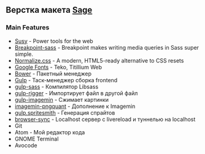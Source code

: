 ## Верстка макета [Sage](http://idealui.com/shop/sage/)

### Main Features
* [Susy](http://susy.oddbird.net/) - Power tools for the web
* [Breakpoint-sass](http://breakpoint-sass.com/) - Breakpoint makes writing media queries in Sass super simple.
* [Normalize.css](https://necolas.github.io/normalize.css/) - A modern, HTML5-ready alternative to CSS resets
* [Google Fonts](https://www.google.com/fonts#UsePlace:use/Collection:Teko|Titillium+Web) - Teko, Titillium Web
* [Bower](http://bower.io/) - Пакетный менеджер
* [Gulp](http://gulpjs.com/) - Таск-менеджер сборка frontend
 * [gulp-sass](https://npmjs.org/package/gulp-sass/) - Компилятор Libsass
 * [gulp-rigger](https://www.npmjs.com/package/gulp-rigger) - Импортирует файл в другой файл
 * [gulp-imagemin](https://www.npmjs.com/package/gulp-imagemin) - Сжимает картинки
 * [imagemin-pngquant](https://www.npmjs.com/package/imagemin-pngquant) - Дополнение к Imagemin
 * [gulp.spritesmith](https://www.npmjs.com/package/gulp.spritesmith) - Генерация спрайтов
 * [browser-sync](https://www.npmjs.com/package/browser-sync) - Localhost сервер с livereload и туннелью на localhost
* Git
* Atom - Мой редактор кода
* GNOME Terminal
* Avocode
